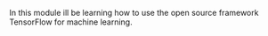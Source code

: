 In this module ill be learning how to use the open source framework TensorFlow for machine learning.